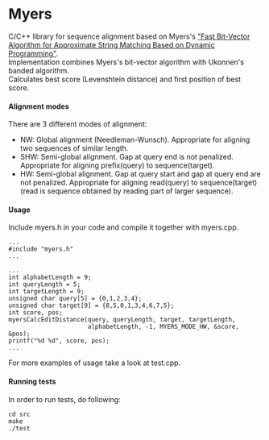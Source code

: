 # Myers

C/C++ library for sequence alignment based on Myers's ["Fast Bit-Vector Algorithm for Approximate String Matching Based on Dynamic Programming"](http://www.gersteinlab.org/courses/452/09-spring/pdf/Myers.pdf).  
Implementation combines Myers's bit-vector algorithm with Ukonnen's banded algorithm.  
Calculates best score (Levenshtein distance) and first position of best score.  


#### Alignment modes
There are 3 different modes of alignment:
* NW: Global alignment (Needleman-Wunsch).
      Appropriate for aligning two sequences of similar length. 
* SHW: Semi-global alignment. Gap at query end is not penalized.
       Appropriate for aligning prefix(query) to sequence(target).
* HW: Semi-global alignment. Gap at query start and gap at query end are not penalized.
      Appropriate for aligning read(query) to sequence(target)
      (read is sequence obtained by reading part of larger sequence).


#### Usage
Include myers.h in your code and compile it together with myers.cpp.  

```
...
#include "myers.h"
...
```
```
...
int alphabetLength = 9;
int queryLength = 5;
int targetLength = 9;
unsigned char query[5] = {0,1,2,3,4};
unsigned char target[9] = {8,5,0,1,3,4,6,7,5};
int score, pos;
myersCalcEditDistance(query, queryLength, target, targetLength,
                      alphabetLength, -1, MYERS_MODE_HW, &score, &pos);
printf("%d %d", score, pos);
...
```    

For more examples of usage take a look at test.cpp.


#### Running tests
In order to run tests, do following:

    cd src
    make
    ./test
